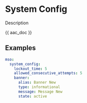 # System Config

Description

{{ aac_doc }}
## Examples

```yaml
mso:
  system_config:
    lockout_time: 5
    allowed_consecutive_attempts: 5
    banner:
      alias: Banner New
      type: informational
      message: Message New
      state: active
```
